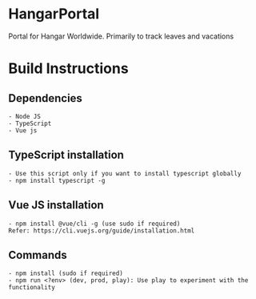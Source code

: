 # HangarPortal
 Portal for Hangar Worldwide. Primarily to track leaves and vacations

# Build Instructions
  ## Dependencies
    - Node JS
    - TypeScript
    - Vue js
  ## TypeScript installation
    - Use this script only if you want to install typescript globally
    - npm install typescript -g
  ## Vue JS installation
    - npm install @vue/cli -g (use sudo if required)
    Refer: https://cli.vuejs.org/guide/installation.html
  ## Commands
    - npm install (sudo if required)
    - npm run <?env> (dev, prod, play): Use play to experiment with the functionality
